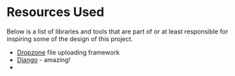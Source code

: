 # Resources Used

Below is a list of libraries and tools that are part of or at least responsible for inspiring some of the design of this project.

- [Dropzone](http://www.dropzonejs.com/) file uploading framework
- [Django](https://www.djangoproject.com/) - amazing!
- 